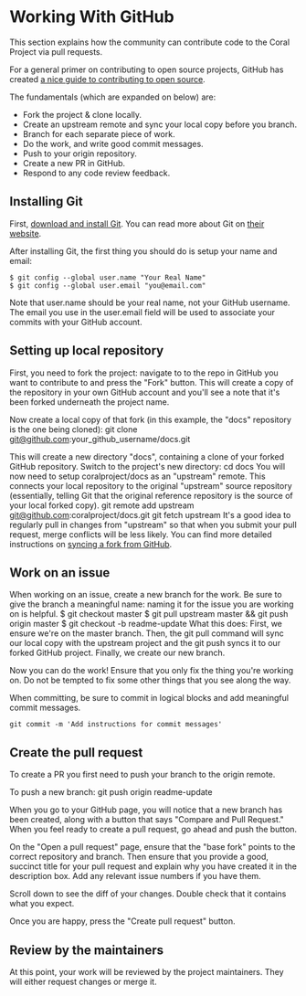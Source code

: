 # Working With GitHub

This section explains how the community can contribute code to the Coral Project via pull requests.

For a general primer on contributing to open source projects, GitHub has created [a nice guide to contributing to open source](https://guides.github.com/activities/contributing-to-open-source/).

The fundamentals (which are expanded on below) are:
* Fork the project & clone locally.
* Create an upstream remote and sync your local copy before you branch.
* Branch for each separate piece of work.
* Do the work, and write good commit messages.
* Push to your origin repository.
* Create a new PR in GitHub.
* Respond to any code review feedback.

## Installing Git

First, [download and install Git](https://git-scm.com/download). You can read more about Git on [their website](https://git-scm.com/).

After installing Git, the first thing you should do is setup your name and email:

    $ git config --global user.name "Your Real Name"
    $ git config --global user.email "you@email.com"
    
Note that user.name should be your real name, not your GitHub username. The email you use in the user.email field will be used to associate your commits with your GitHub account.

## Setting up local repository

First, you need to fork the project: navigate to to the repo in GitHub you want to contribute to and press the "Fork" button. This will create a copy of the repository in your own GitHub account and you'll see a note that it's been forked underneath the project name.

Now create a local copy of that fork (in this example, the "docs" repository is the one being cloned):
    git clone git@github.com:your_github_username/docs.git

This will create a new directory "docs", containing a clone of your forked GitHub repository. Switch to the project's new directory:
    cd docs
You will now need to setup coralproject/docs as an "upstream" remote. This connects your local repository to the original "upstream" source repository (essentially, telling Git that the original reference repository is the source of your local forked copy). 
    git remote add upstream git@github.com:coralproject/docs.git
    git fetch upstream
It's a good idea to regularly pull in changes from "upstream" so that when you submit your pull request, merge conflicts will be less likely. You can find more detailed instructions on [syncing a fork from GitHub](https://help.github.com/articles/syncing-a-fork/).    

## Work on an issue

When working on an issue, create a new branch for the work. Be sure to give the branch a meaningful name: naming it for the issue you are working on is helpful.
    $ git checkout master
    $ git pull upstream master && git push origin master
    $ git checkout -b readme-update
What this does: First, we ensure we're on the master branch. Then, the git pull command will sync our local copy with the upstream project and the git push syncs it to our forked GitHub project. Finally, we create our new branch.

Now you can do the work! Ensure that you only fix the thing you're working on. Do not be tempted to fix some other things that you see along the way. 

When committing, be sure to commit in logical blocks and add meaningful commit messages. 

    git commit -m 'Add instructions for commit messages'

## Create the pull request

To create a PR you first need to push your branch to the origin remote.

To push a new branch:
    git push origin readme-update

When you go to your GitHub page, you will notice that a new branch has been created, along with a button that says "Compare and Pull Request." When you feel ready to create a pull request, go ahead and push the button.

On the "Open a pull request" page, ensure that the "base fork" points to the correct repository and branch. Then ensure that you provide a good, succinct title for your pull request and explain why you have created it in the description box. Add any relevant issue numbers if you have them.

Scroll down to see the diff of your changes. Double check that it contains what you expect.

Once you are happy, press the "Create pull request" button. 

## Review by the maintainers

At this point, your work will be reviewed by the project maintainers. They will either request changes or merge it.

